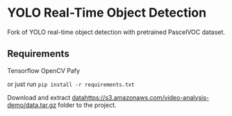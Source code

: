 # YOLO Real-Time Object Detection
Fork of YOLO real-time object detection with pretrained PascelVOC dataset.

## Requirements
Tensorflow
OpenCV
Pafy

or just run `pip install -r requirements.txt`

Download and extract [data](myLib/README.md)https://s3.amazonaws.com/video-analysis-demo/data.tar.gz folder to the project.

